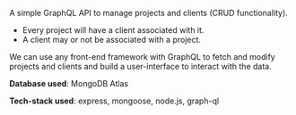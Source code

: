 A simple GraphQL API to manage projects and clients (CRUD functionality).

- Every project will have a client associated with it.
- A client may or not be associated with a project.

We can use any front-end framework with GraphQL to fetch and modify projects and clients and build a user-interface to interact with the data.

**Database used**: MongoDB Atlas

**Tech-stack used**: express, mongoose, node.js, graph-ql